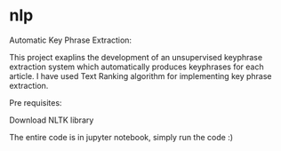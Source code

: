 # nlp

Automatic Key Phrase Extraction:

This project exaplins the development of an unsupervised keyphrase extraction system which automatically produces keyphrases for each article.
I have used Text Ranking algorithm for implementing key phrase extraction.

Pre requisites:

Download NLTK library

The entire code is in jupyter notebook, simply run the code :)


